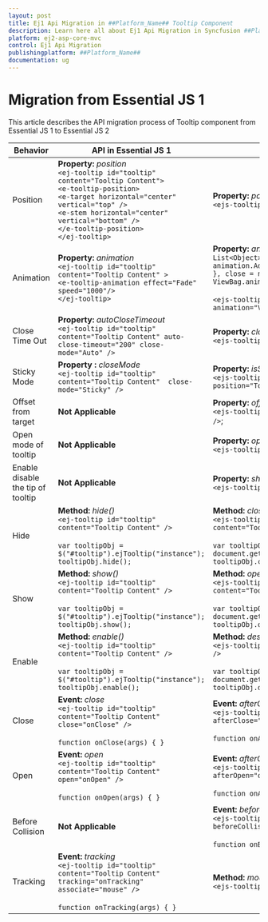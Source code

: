 ```yaml
---
layout: post
title: Ej1 Api Migration in ##Platform_Name## Tooltip Component
description: Learn here all about Ej1 Api Migration in Syncfusion ##Platform_Name## Tooltip component of Syncfusion Essential JS 2 and more.
platform: ej2-asp-core-mvc
control: Ej1 Api Migration
publishingplatform: ##Platform_Name##
documentation: ug
---
```


# Migration from Essential JS 1

This article describes the API migration process of Tooltip component from Essential JS 1 to Essential JS 2

| Behavior | API in Essential JS 1 | API in Essential JS 2 |
| --- | --- | --- |
| Position | **Property:**  *position*  <br/> `<ej-tooltip id="tooltip" content="Tooltip Content">`<br/>`<e-tooltip-position>`<br/>`<e-target horizontal="center" vertical="top" />`<br/>`<e-stem horizontal="center" vertical="bottom" />`<br/>`</e-tooltip-position>`<br/>`</ej-tooltip>` | **Property:**  *position*  <br/> `<ejs-tooltip position="TopCenter" />` |
| Animation | **Property:**  *animation*  <br/> `<ej-tooltip id="tooltip" content="Tooltip Content" >`<br/>`<e-tooltip-animation effect="Fade" speed="1000"/>`<br/>`</ej-tooltip>` | **Property:**  *animation*  <br/> `List<Object> animation = new List<Object>();` <br/> `animation.Add(new { open = new { effect = "FadeIn" }, close = new { effect = "fadeOut" } });` <br/> `ViewBag.animation = animation;` <br/><br/>`<ejs-tooltip id="tooltip" animation="ViewBag.animation" />`|
| Close Time Out | **Property:**  *autoCloseTimeout*  <br/> `<ej-tooltip id="tooltip" content="Tooltip Content" auto-close-timeout="200" close-mode="Auto" />` | **Property:**  *closeDelay, openDelay*  <br/> `<ejs-tooltip id="tooltip" closeDelay="500" />` |
| Sticky Mode |**Property :**  *closeMode*  <br/> `<ej-tooltip id="tooltip" content="Tooltip Content"  close-mode="Sticky" />` |**Property:**  *isSticky*  <br/> `<ejs-tooltip id="tooltip" isSticky="true" position="TopCenter" />`|
| Offset from target |**Not Applicable**  | **Property:**  *offsetX/ offsetY*  <br/> `<ejs-tooltip id="tooltip" offsetX="10" offsetY="10" />`; |
| Open mode of tooltip | **Not Applicable** | **Property:**  *opensOn*  <br/> `<ejs-tooltip id="tooltip" opensOn="Click" />` |
| Enable disable the tip of tooltip | **Not Applicable** | **Property:**  *showTipPointer*  <br/> `<ejs-tooltip id="tooltip" showTipPointer="true" />` |
| Hide | **Method:**  *hide()*  <br/> `<ej-tooltip id="tooltip" content="Tooltip Content" />` <br/><br/> `var tooltipObj = $("#tooltip").ejTooltip("instance");` <br/> `tooltipObj.hide();`| **Method:**  *close()*  <br/> `<ejs-tooltip id="tooltip" opensOn="Custom" content="Tooltip Content" />` <br/> <br/> `var tooltipObj = document.getElementById('tooltip').ej2_instances[0];` <br/> `tooltipObj.close();`|
| Show | **Method:**  *show()*  <br/> `<ej-tooltip id="tooltip" content="Tooltip Content" />` <br/><br/> `var tooltipObj = $("#tooltip").ejTooltip("instance");` <br/> `tooltipObj.show();` | **Method:**  *open()*  <br/> `<ejs-tooltip id="tooltip" opensOn="Custom" content="Tooltip Content" />` <br/> <br/> `var tooltipObj = document.getElementById('tooltip').ej2_instances[0];` <br/> `tooltipObj.open();`|
| Enable | **Method:**  *enable()*  <br/> `<ej-tooltip id="tooltip" content="Tooltip Content" />` <br/><br/> `var tooltipObj = $("#tooltip").ejTooltip("instance");` <br/> `tooltipObj.enable();` | **Method:**  *destroy()*  <br/> `<ejs-tooltip id="tooltip" content="Tooltip Content" />` <br/> <br/> `var tooltipObj = document.getElementById('tooltip').ej2_instances[0];` <br/> `tooltipObj.destroy();` |
| Close | **Event:**  *close*  <br/> `<ej-tooltip id="tooltip" content="Tooltip Content" close="onClose" />` <br/> <br/> `function onClose(args) { }` | **Event:**  *afterClose*  <br/> `<ejs-tooltip id="tooltip" content="Tooltip Content" afterClose="onAfterClose" />` <br/> <br/> `function onAfterClose() { }` |
| Open | **Event:**  *open*  <br/>  `<ej-tooltip id="tooltip" content="Tooltip Content" open="onOpen" />` <br/> <br/> `function onOpen(args) { }`  | **Event:**  *afterOpen*  <br/> `<ejs-tooltip id="tooltip" content="Tooltip Content" afterOpen="onAfterOpen" />` <br/> <br/> `function onAfterOpen() { }`
| Before Collision | **Not Applicable** | **Event:**  *beforeCollision*  <br/> `<ejs-tooltip id="tooltip" content="Tooltip Content" beforeCollision="onBeforeCollision" />` <br/> <br/> `function onBeforeCollision() { }` |
| Tracking| **Event:**  *tracking*  <br/> `<ej-tooltip id="tooltip" content="Tooltip Content" tracking="onTracking" associate="mouse" />` <br/> <br/> `function onTracking(args) { }`  | **Method:**  *mouseTrail*  <br/> `<ejs-tooltip id="tooltip" mouseTrail="true" />` |

